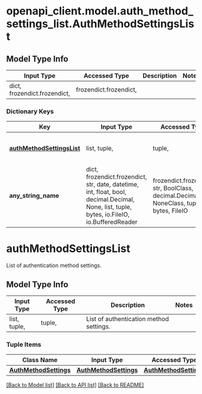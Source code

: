 # openapi_client.model.auth_method_settings_list.AuthMethodSettingsList

## Model Type Info
Input Type | Accessed Type | Description | Notes
------------ | ------------- | ------------- | -------------
dict, frozendict.frozendict,  | frozendict.frozendict,  |  | 

### Dictionary Keys
Key | Input Type | Accessed Type | Description | Notes
------------ | ------------- | ------------- | ------------- | -------------
**[authMethodSettingsList](#authMethodSettingsList)** | list, tuple,  | tuple,  | List of authentication method settings. | [optional] 
**any_string_name** | dict, frozendict.frozendict, str, date, datetime, int, float, bool, decimal.Decimal, None, list, tuple, bytes, io.FileIO, io.BufferedReader | frozendict.frozendict, str, BoolClass, decimal.Decimal, NoneClass, tuple, bytes, FileIO | any string name can be used but the value must be the correct type | [optional]

# authMethodSettingsList

List of authentication method settings.

## Model Type Info
Input Type | Accessed Type | Description | Notes
------------ | ------------- | ------------- | -------------
list, tuple,  | tuple,  | List of authentication method settings. | 

### Tuple Items
Class Name | Input Type | Accessed Type | Description | Notes
------------- | ------------- | ------------- | ------------- | -------------
[**AuthMethodSettings**](AuthMethodSettings.md) | [**AuthMethodSettings**](AuthMethodSettings.md) | [**AuthMethodSettings**](AuthMethodSettings.md) |  | 

[[Back to Model list]](../../README.md#documentation-for-models) [[Back to API list]](../../README.md#documentation-for-api-endpoints) [[Back to README]](../../README.md)

